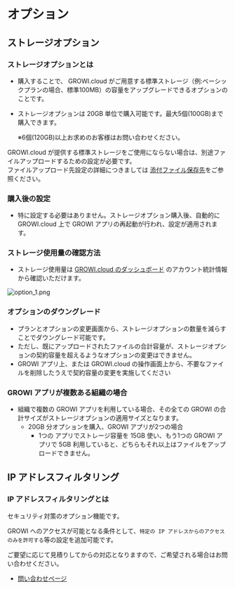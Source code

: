 # オプション

## ストレージオプション

### ストレージオプションとは

- 購入することで、 GROWI.cloud がご用意する標準ストレージ（例:ベーシックプランの場合、標準100MB）の容量をアップグレードできるオプションのことです。
- ストレージオプションは 20GB 単位で購入可能です。最大5個(100GB)まで購入できます。

    ※6個(120GB)以上お求めのお客様はお問い合わせください。

GROWI.cloud が提供する標準ストレージをご使用にならない場合は、別途ファイルアップロードするための設定が必要です。  
ファイルアップロード先設定の詳細につきましては [添付ファイル保存先](/ja/cloud/attachment.html)をご参照ください。

### 購入後の設定

- 特に設定する必要はありません。ストレージオプション購入後、自動的に GROWI.cloud 上で GROWI アプリの再起動が行われ、設定が適用されます。

### ストレージ使用量の確認方法

- ストレージ使用量は [GROWI.cloud のダッシュボード](https://growi.cloud/my) のアカウント統計情報から確認いただけます。

<img :src="$withBase('/assets/images/ja/option_1.png')" alt="option_1.png">

### オプションのダウングレード

- プランとオプションの変更画面から、ストレージオプションの数量を減らすことでダウングレード可能です。
- ただし、既にアップロードされたファイルの合計容量が、ストレージオプションの契約容量を超えるようなオプションの変更はできません。
- GROWI アプリ上、または GROWI.cloud の操作画面上から、不要なファイルを削除したうえで契約容量の変更を実施してください

### GROWI アプリが複数ある組織の場合

- 組織で複数の GROWI アプリを利用している場合、その全ての GROWI の合計サイズがストレージオプションの適用サイズとなります。
  - 20GB 分オプションを購入、GROWI アプリが2つの場合
    - 1つの アプリでストレージ容量を 15GB 使い、もう1つの GROWI アプリで 5GB 利用していると、どちらもそれ以上はファイルをアップロードできません。

## IP アドレスフィルタリング

### IP アドレスフィルタリングとは

セキュリティ対策のオプション機能です。

GROWI へのアクセスが可能となる条件として、`特定の IP アドレスからのアクセスのみを許可する`等の設定を追加可能です。

ご要望に応じて見積りしてからの対応となりますので、ご希望される場合はお問い合わせください。

- [問い合わせページ](https://growicloud.atlassian.net/servicedesk/customer/portal/1)










